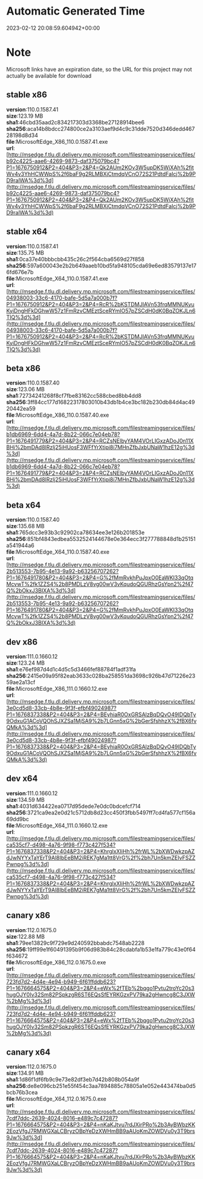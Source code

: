 # Automatic Generated Time
2023-02-12 20:08:59.604942+00:00

# Note
Microsoft links have an expiration date, so the URL for this project may not actually be available for download

## stable x86
**version**:110.0.1587.41  
**size**:123.19 MB  
**sha1**:46cbd35aad2c834217303d3368be27128914bee6  
**sha256**:aca14b8bdcc274800ce2a3103aef9d4c9c31dde7520d346dedd46728198d8d34  
**file**:MicrosoftEdge_X86_110.0.1587.41.exe  
**url**:[http://msedge.f.tlu.dl.delivery.mp.microsoft.com/filestreamingservice/files/b92c4225-aae6-4269-9873-daf375079bc4?P1=1676750912&P2=404&P3=2&P4=Qk2AUm2KOv3W5upDK5WiXAh%2fitWv4v3YhHCWWpS%2f6baF9g2RLMBXjCtmdqVCnO72S21PdtdFaIcj%2b9PD9ralWA%3d%3d](http://msedge.f.tlu.dl.delivery.mp.microsoft.com/filestreamingservice/files/b92c4225-aae6-4269-9873-daf375079bc4?P1=1676750912&P2=404&P3=2&P4=Qk2AUm2KOv3W5upDK5WiXAh%2fitWv4v3YhHCWWpS%2f6baF9g2RLMBXjCtmdqVCnO72S21PdtdFaIcj%2b9PD9ralWA%3d%3d)  

## stable x64
**version**:110.0.1587.41  
**size**:135.75 MB  
**sha1**:0ca37e40bbbcbb435c26c2f564cba6569d27f858  
**sha256**:597a600043e2b2b649aaeb10bd5fa948105cda69e6ed83579137e176fd676e7b  
**file**:MicrosoftEdge_X64_110.0.1587.41.exe  
**url**:[http://msedge.f.tlu.dl.delivery.mp.microsoft.com/filestreamingservice/files/04938003-33c6-4170-bafe-5d5a7a000b7f?P1=1676750912&P2=404&P3=2&P4=RcR%2bKSTDMJIAVn53frqMMNUKyuKyiDngHFkDGhwW57z1FmRzvCMEztSceRYmIO57pZSCdH0dK0BqZOKJLn6TIQ%3d%3d](http://msedge.f.tlu.dl.delivery.mp.microsoft.com/filestreamingservice/files/04938003-33c6-4170-bafe-5d5a7a000b7f?P1=1676750912&P2=404&P3=2&P4=RcR%2bKSTDMJIAVn53frqMMNUKyuKyiDngHFkDGhwW57z1FmRzvCMEztSceRYmIO57pZSCdH0dK0BqZOKJLn6TIQ%3d%3d)  

## beta x86
**version**:110.0.1587.40  
**size**:123.06 MB  
**sha1**:72734241268f8cf7fbe83162cc588cbed8bb4dd8  
**sha256**:3ff84cc177d16822317803010b43db1b4ce3bc182b230db84d4ac4920442ea59  
**file**:MicrosoftEdge_X86_110.0.1587.40.exe  
**url**:[http://msedge.f.tlu.dl.delivery.mp.microsoft.com/filestreamingservice/files/b1db6969-6dd4-4a7d-8b22-066c7e04eb78?P1=1676491779&P2=404&P3=2&P4=RCZsNElbyYAM4VOrLIGxzADoJ0n11XBHi%2bmDAd8lRzlj25iHUosF3WFfYrXtipi8i7MHnZfbJxbUNaW1hzE12g%3d%3d](http://msedge.f.tlu.dl.delivery.mp.microsoft.com/filestreamingservice/files/b1db6969-6dd4-4a7d-8b22-066c7e04eb78?P1=1676491779&P2=404&P3=2&P4=RCZsNElbyYAM4VOrLIGxzADoJ0n11XBHi%2bmDAd8lRzlj25iHUosF3WFfYrXtipi8i7MHnZfbJxbUNaW1hzE12g%3d%3d)  

## beta x64
**version**:110.0.1587.40  
**size**:135.68 MB  
**sha1**:765dcc3e93b3c92902ca78634ee3e126b201853e  
**sha256**:851bf4843edbea5532524144678e0e364ecc3f277788848d1b25151a541944a6  
**file**:MicrosoftEdge_X64_110.0.1587.40.exe  
**url**:[http://msedge.f.tlu.dl.delivery.mp.microsoft.com/filestreamingservice/files/2b513553-7b95-4e13-9a92-b63256707262?P1=1676491780&P2=404&P3=2&P4=G%2fMmRvkhPuJpxO0EaWKI33qOtqMcvwT%2fk1ZZS4%2b8PMDLzV8vg00wV3vKqudoQGURhzGsYpn2%2f47Q%2bOkxJ3BIXA%3d%3d](http://msedge.f.tlu.dl.delivery.mp.microsoft.com/filestreamingservice/files/2b513553-7b95-4e13-9a92-b63256707262?P1=1676491780&P2=404&P3=2&P4=G%2fMmRvkhPuJpxO0EaWKI33qOtqMcvwT%2fk1ZZS4%2b8PMDLzV8vg00wV3vKqudoQGURhzGsYpn2%2f47Q%2bOkxJ3BIXA%3d%3d)  

## dev x86
**version**:111.0.1660.12  
**size**:123.24 MB  
**sha1**:e76ef987d4d1c4d5c5d3466fef88784f1adf31fa  
**sha256**:2415e09a95f82eab3633c028ba258551da3698c926b47d71226e2359ae2a13cf  
**file**:MicrosoftEdge_X86_111.0.1660.12.exe  
**url**:[http://msedge.f.tlu.dl.delivery.mp.microsoft.com/filestreamingservice/files/3e0cd5d8-33cb-4b8e-9f3f-efbf49024987?P1=1676837338&P2=404&P3=2&P4=BEyhiaR0OxGRSAlzBqDQvO49IDQbTy9OdxuG1ACoVQOhSJXZSa1MjSA9%2b7LGnn5xG%2bGerSfshhzX%2fBX6fvQMkA%3d%3d](http://msedge.f.tlu.dl.delivery.mp.microsoft.com/filestreamingservice/files/3e0cd5d8-33cb-4b8e-9f3f-efbf49024987?P1=1676837338&P2=404&P3=2&P4=BEyhiaR0OxGRSAlzBqDQvO49IDQbTy9OdxuG1ACoVQOhSJXZSa1MjSA9%2b7LGnn5xG%2bGerSfshhzX%2fBX6fvQMkA%3d%3d)  

## dev x64
**version**:111.0.1660.12  
**size**:134.59 MB  
**sha1**:4031d634422ea0717d95dede7e0dc0bdcefcf714  
**sha256**:3721ca9ea2e0d21c5712db8d23cc450f3fbb5497ff7cd4fa577cf156a69dd9bc  
**file**:MicrosoftEdge_X64_111.0.1660.12.exe  
**url**:[http://msedge.f.tlu.dl.delivery.mp.microsoft.com/filestreamingservice/files/ca535cf7-d498-4a76-9f98-f773c427f534?P1=1676837338&P2=404&P3=2&P4=KhrglxXIiHh%2frWL%2bXWDwkzpAZdJwNYYxTaYErT9Al8IbEeBM2iREK7gMa1tt8VrG%2f%2bh7Un5kmZEIvFSZZPwnpg%3d%3d](http://msedge.f.tlu.dl.delivery.mp.microsoft.com/filestreamingservice/files/ca535cf7-d498-4a76-9f98-f773c427f534?P1=1676837338&P2=404&P3=2&P4=KhrglxXIiHh%2frWL%2bXWDwkzpAZdJwNYYxTaYErT9Al8IbEeBM2iREK7gMa1tt8VrG%2f%2bh7Un5kmZEIvFSZZPwnpg%3d%3d)  

## canary x86
**version**:112.0.1675.0  
**size**:122.88 MB  
**sha1**:79ee13829c9f729e9d240592bbabdc7548ab2228  
**sha256**:19ff99e1f60491395b9f06d983b84c28cdabfa1b53e1fa779c43e0f64f634672  
**file**:MicrosoftEdge_X86_112.0.1675.0.exe  
**url**:[http://msedge.f.tlu.dl.delivery.mp.microsoft.com/filestreamingservice/files/723fd7d2-4d4e-4e94-b949-6f61ffddb623?P1=1676664575&P2=404&P3=2&P4=eWx%2fTEb%2bqgo1Pvtu2troYc20s3hugOJY0Iv32Sm82PSpkzgR6ST6EQsSfEYRKGzxPV79ka2gHwncg8C3JXW%2bMg%3d%3d](http://msedge.f.tlu.dl.delivery.mp.microsoft.com/filestreamingservice/files/723fd7d2-4d4e-4e94-b949-6f61ffddb623?P1=1676664575&P2=404&P3=2&P4=eWx%2fTEb%2bqgo1Pvtu2troYc20s3hugOJY0Iv32Sm82PSpkzgR6ST6EQsSfEYRKGzxPV79ka2gHwncg8C3JXW%2bMg%3d%3d)  

## canary x64
**version**:112.0.1675.0  
**size**:134.91 MB  
**sha1**:1d86f1df6fb9c9e73e82df3eb7d42b808b054a9f  
**sha256**:de8e096cb251e55f454c3aa7894885c78805a1e052e443474ba0d5bcb76b3cea  
**file**:MicrosoftEdge_X64_112.0.1675.0.exe  
**url**:[http://msedge.f.tlu.dl.delivery.mp.microsoft.com/filestreamingservice/files/7cdf7ddc-2639-4024-8016-e489c7c47287?P1=1676664575&P2=404&P3=2&P4=nKaKJtvu7rdJXirPRo%2b3AyBWbzKK2EozVfgJ7RMWGXaLCBryzOBpYeDzXWHmBB9aAUoKmZOWDVu0y3T9brs9Jw%3d%3d](http://msedge.f.tlu.dl.delivery.mp.microsoft.com/filestreamingservice/files/7cdf7ddc-2639-4024-8016-e489c7c47287?P1=1676664575&P2=404&P3=2&P4=nKaKJtvu7rdJXirPRo%2b3AyBWbzKK2EozVfgJ7RMWGXaLCBryzOBpYeDzXWHmBB9aAUoKmZOWDVu0y3T9brs9Jw%3d%3d)  

